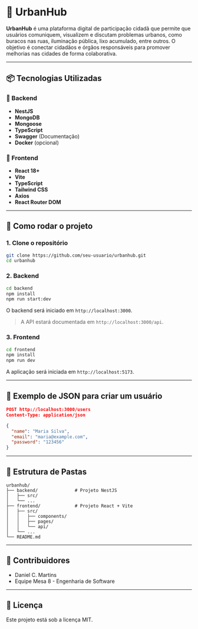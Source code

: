 # 🌆 UrbanHub

**UrbanHub** é uma plataforma digital de participação cidadã que permite que usuários comuniquem, visualizem e discutam problemas urbanos, como buracos nas ruas, iluminação pública, lixo acumulado, entre outros. O objetivo é conectar cidadãos e órgãos responsáveis para promover melhorias nas cidades de forma colaborativa.

---

## 📦 Tecnologias Utilizadas

### 🔧 Backend
- **NestJS**
- **MongoDB**
- **Mongoose**
- **TypeScript**
- **Swagger** (Documentação)
- **Docker** (opcional)

### 🎨 Frontend
- **React 18+**
- **Vite**
- **TypeScript**
- **Tailwind CSS**
- **Axios**
- **React Router DOM**

---

## 🚀 Como rodar o projeto

### 1. Clone o repositório

```bash
git clone https://github.com/seu-usuario/urbanhub.git
cd urbanhub
```

### 2. Backend

```bash
cd backend
npm install
npm run start:dev
```

O backend será iniciado em `http://localhost:3000`.

> A API estará documentada em `http://localhost:3000/api`.

### 3. Frontend

```bash
cd frontend
npm install
npm run dev
```

A aplicação será iniciada em `http://localhost:5173`.

---

## 🔁 Exemplo de JSON para criar um usuário

```json
POST http://localhost:3000/users
Content-Type: application/json

{
  "name": "Maria Silva",
  "email": "maria@example.com",
  "password": "123456"
}
```

---

## 📁 Estrutura de Pastas

```
urbanhub/
├── backend/              # Projeto NestJS
│   ├── src/
│   └── ...
├── frontend/             # Projeto React + Vite
│   ├── src/
│   │   ├── components/
│   │   ├── pages/
│   │   └── api/
│   └── ...
└── README.md
```

---

## 👥 Contribuidores

- Daniel C. Martins
- Equipe Mesa 8 - Engenharia de Software

---

## 📜 Licença

Este projeto está sob a licença MIT.
